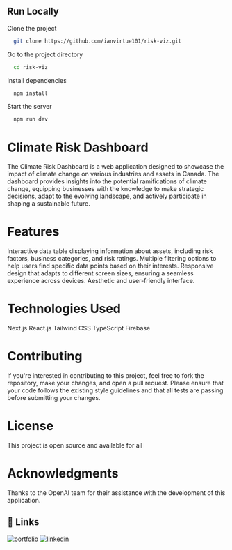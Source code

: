 ## Run Locally

Clone the project

```bash
  git clone https://github.com/ianvirtue101/risk-viz.git
```

Go to the project directory

```bash
  cd risk-viz
```

Install dependencies

```bash
  npm install
```

Start the server

```bash
  npm run dev
```

# Climate Risk Dashboard

The Climate Risk Dashboard is a web application designed to showcase the impact of climate change on various industries and assets in Canada. The dashboard provides insights into the potential ramifications of climate change, equipping businesses with the knowledge to make strategic decisions, adapt to the evolving landscape, and actively participate in shaping a sustainable future.

# Features

Interactive data table displaying information about assets, including risk factors, business categories, and risk ratings.
Multiple filtering options to help users find specific data points based on their interests.
Responsive design that adapts to different screen sizes, ensuring a seamless experience across devices.
Aesthetic and user-friendly interface.

# Technologies Used

Next.js
React.js
Tailwind CSS
TypeScript
Firebase

# Contributing

If you're interested in contributing to this project, feel free to fork the repository, make your changes, and open a pull request. Please ensure that your code follows the existing style guidelines and that all tests are passing before submitting your changes.

# License

This project is open source and available for all

# Acknowledgments

Thanks to the OpenAI team for their assistance with the development of this application.

## 🔗 Links

[![portfolio](https://img.shields.io/badge/my_portfolio-000?style=for-the-badge&logo=ko-fi&logoColor=white)](https://www.ianvirtue.dev/)
[![linkedin](https://img.shields.io/badge/linkedin-0A66C2?style=for-the-badge&logo=linkedin&logoColor=white)](https://www.linkedin.com/in/ian-virtue//)
